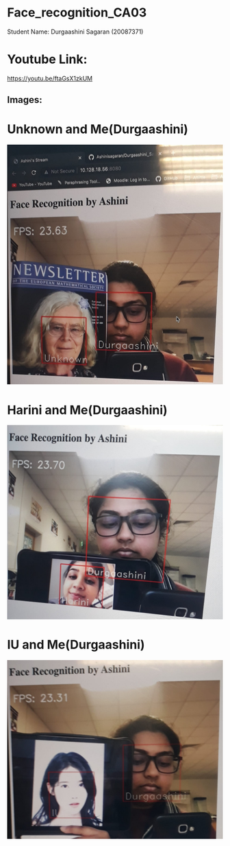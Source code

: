 # Face_recognition_CA03

Student Name: Durgaashini Sagaran (20087371)

# Youtube Link:
https://youtu.be/ftaGsX1zkUM


## Images:

# Unknown and Me(Durgaashini)

![Unknown and Me](/result/Unknown&Me.jpeg)

# Harini and Me(Durgaashini)

![Harini and Me](/result/Harini&Me.jpeg)

# IU and Me(Durgaashini)

![IU and Me](/result/IU&Me.jpeg)
